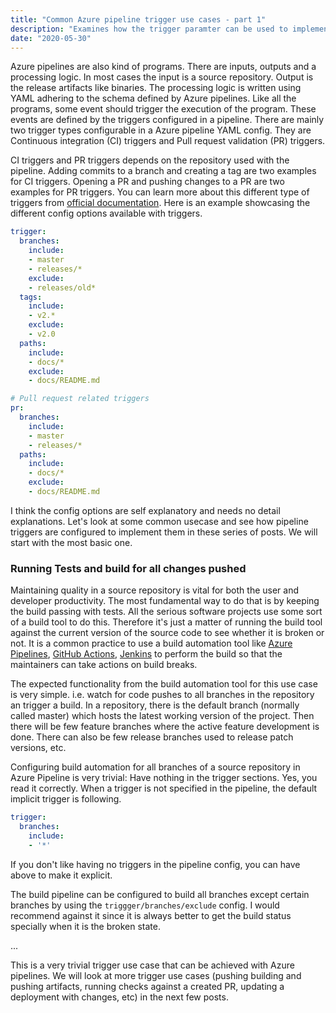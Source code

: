 ```yaml
---
title: "Common Azure pipeline trigger use cases - part 1"
description: "Examines how the trigger paramter can be used to implement some of the common automations"
date: "2020-05-30"
---
```


Azure pipelines are also kind of programs. There are inputs, outputs and a processing logic. In most
cases the input is a source repository. Output is the release artifacts like binaries. The
processing logic is written using YAML adhering to the schema defined by Azure pipelines. Like all
the programs, some event should trigger the execution of the program. These events are defined by
the triggers configured in a pipeline. There are mainly two trigger types configurable in a Azure
pipeline YAML config. They are Continuous integration (CI) triggers and Pull request validation (PR)
triggers.

CI triggers and PR triggers depends on the repository used with the pipeline. Adding commits to a
branch and creating a tag are two examples for CI triggers. Opening a PR and pushing changes to a PR
are two examples for PR triggers. You can learn more about this different type of triggers from
[official
documentation](https://docs.microsoft.com/en-us/azure/devops/pipelines/build/triggers?view=azure-devops).
Here is an example showcasing the different config options available with triggers. 

```yaml
trigger:
  branches:
    include:
    - master
    - releases/*
    exclude:
    - releases/old*
  tags:
    include:
    - v2.*
    exclude:
    - v2.0
  paths:
    include:
    - docs/*
    exclude:
    - docs/README.md

# Pull request related triggers
pr:
  branches:
    include:
    - master
    - releases/*
  paths:
    include:
    - docs/*
    exclude:
    - docs/README.md
```

I think the config options are self explanatory and needs no detail explanations. Let's look at some
common usecase and see how pipeline triggers are configured to implement them in these series of
posts. We will start with the most basic one.

### Running Tests and build for all changes pushed

Maintaining quality in a source repository is vital for both the user and developer productivity.
The most fundamental way to do that is by keeping the build passing with tests. All the serious
software projects use some sort of a build tool to do this. Therefore it's just a matter of running
the build tool against the current version of the source code to see whether it is broken or not. It
is a common practice to use a build automation tool like [Azure
Pipelines](https://azure.microsoft.com/en-us/services/devops/pipelines/), [GitHub
Actions](https://github.com/features/actions), [Jenkins](https://www.jenkins.io/) to perform the
build so that the maintainers can take actions on build breaks.

The expected functionality from the build automation tool for this use case is very simple. i.e.
watch for code pushes to all branches in the repository an trigger a build. In a repository, there
is the default branch (normally called master) which hosts the latest working version of the
project. Then there will be few feature branches where the active feature development is done. There
can also be few release branches used to release patch versions, etc.

Configuring build automation for all branches of a source repository in Azure Pipeline is very
trivial: Have nothing in the trigger sections. Yes, you read it correctly. When a trigger is not
specified in the pipeline, the default implicit trigger is following.

```yaml
trigger:
  branches:
    include:
	- '*'
```
If you don't like having no triggers in the pipeline config, you can have above to make it explicit.

The build pipeline can be configured to build all branches except certain branches by using the
`triggger/branches/exclude` config. I would recommend against it since it is always better to get
the build status specially when it is the broken state.
 
...

This is a very trivial trigger use case that can be achieved with Azure pipelines. We will look at
more trigger use cases (pushing building and pushing artifacts, running checks against a created PR,
updating a deployment with changes, etc) in the next few posts.
